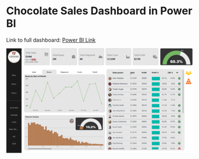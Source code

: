 # Chocolate Sales Dashboard in Power BI

Link to full dashboard: [Power BI Link](https://app.powerbi.com/view?r=eyJrIjoiNjhhZmNjNDUtODcyYy00NmY2LWEzZDQtYTNiMDNiOWQwYjhhIiwidCI6Ijg4N2FmYzg0LWMzOWUtNDJkOC05ZTdmLTU3M2QxNGU0Yjk0NSIsImMiOjF9)

![Dashboard](ChocolateSalesDashboard.png)

